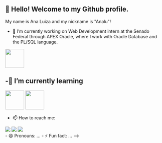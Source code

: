 
## 👋 Hello! Welcome to my Github profile.
 My name is Ana Luiza and my nickname is "Analu"!

- 🔭 I’m currently working on Web Development intern at the Senado Federal through APEX Oracle, where I work with Oracle Database and the PL/SQL language. 
<img loading="lazy" src="https://cdn.jsdelivr.net/gh/devicons/devicon@latest/icons/oracle/oracle-original.svg" width="60" height="60"/> 

## -🌱 I’m currently learning
<img loading="lazy" src="https://cdn.jsdelivr.net/gh/devicons/devicon@latest/icons/python/python-original.svg" width="60" height="60" /> <img loading="lazy" src="https://cdn.jsdelivr.net/gh/devicons/devicon@latest/icons/javascript/javascript-original.svg" width="60" height="60" />

- 📫 How to reach me:
<div>
<a href="https://instagram.com/analudutraa" target="_blank"><img loading="lazy" src="https://img.shields.io/badge/-Instagram-%23E4405F?style=for-the-badge&logo=instagram&logoColor=white" target="_blank"></a>
<a href = "mailto:contato@anadutra114@gmail.com"><img loading="lazy" src="https://img.shields.io/badge/Gmail-D14836?style=for-the-badge&logo=gmail&logoColor=white" target="_blank"></a>
<a href=www.linkedin.com/in/ana-luiza-dutra-da-silva-5660b7205/" target="_blank"><img loading="lazy" src="https://img.shields.io/badge/-LinkedIn-%230077B5?style=for-the-badge&logo=linkedin&logoColor=white" target="_blank"></a>   
</div>
- 😄 Pronouns: ...
- ⚡ Fun fact: ...
-->
